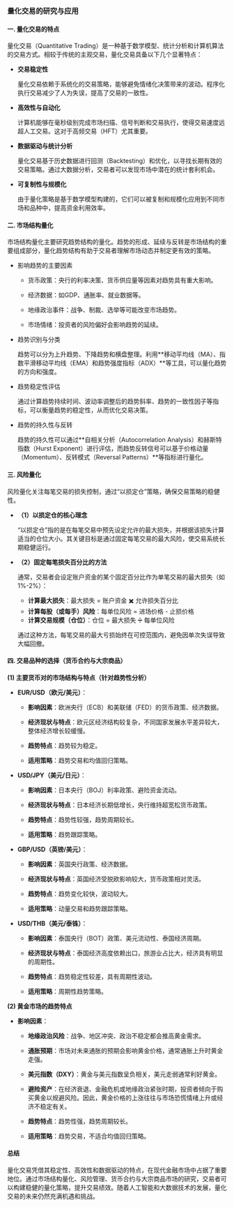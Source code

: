 ### 量化交易的研究与应用

#### 一. 量化交易的特点

量化交易（Quantitative Trading）是一种基于数学模型、统计分析和计算机算法的交易方式。相较于传统的主观交易，量化交易具备以下几个显著特点：

- **交易稳定性**

  量化交易依赖于系统化的交易策略，能够避免情绪化决策带来的波动。程序化执行交易减少了人为失误，提高了交易的一致性。

- **高效性与自动化**

  计算机能够在毫秒级别完成市场扫描、信号判断和交易执行，使得交易速度远超人工交易。这对于高频交易（HFT）尤其重要。

- **数据驱动与统计分析**

  量化交易基于历史数据进行回测（Backtesting）和优化，以寻找长期有效的交易策略。通过大数据分析，交易者可以发现市场中潜在的统计套利机会。

- **可复制性与规模化**

  由于量化策略是基于数学模型构建的，它们可以被复制和规模化应用到不同市场和品种中，提高资金利用效率。

#### 二. 市场结构量化

市场结构量化主要研究趋势结构的量化。趋势的形成、延续与反转是市场结构的重要组成部分，量化趋势结构有助于交易者理解市场动态并制定更有效的策略。

- 影响趋势的主要因素

  - 货币政策：央行的利率决策、货币供应量等因素对趋势具有重大影响。

  - 经济数据：如GDP、通胀率、就业数据等。

  - 地缘政治事件：战争、制裁、选举等可能改变市场趋势。

  - 市场情绪：投资者的风险偏好会影响趋势的延续。

- 趋势识别与分类

  趋势可以分为上升趋势、下降趋势和横盘整理。利用**移动平均线（MA）、指数平滑移动平均线（EMA）和趋势强度指标（ADX）**等工具，可以量化趋势的方向和强度。

- 趋势稳定性评估

  通过计算趋势持续时间、波动率调整后的趋势斜率、趋势的一致性因子等指标，可以衡量趋势的稳定性，从而优化交易决策。

- 趋势的持久性与反转

  趋势的持久性可以通过**自相关分析（Autocorrelation Analysis）和赫斯特指数（Hurst Exponent）进行评估，而趋势反转信号可以基于价格动量（Momentum）、反转模式（Reversal Patterns）**等指标进行量化。

#### 三. 风险量化

风险量化关注每笔交易的损失控制，通过“以损定仓”策略，确保交易策略的稳健性。

- **（1）以损定仓的核心理念**

  “以损定仓”指的是在每笔交易中预先设定允许的最大损失，并根据该损失计算适当的仓位大小。其关键目标是通过固定每笔交易的最大风险，使交易系统长期稳健运行。

- **（2）固定每笔损失百分比的方法**

  通常，交易者会设定账户资金的某个固定百分比作为单笔交易的最大损失（如1%-2%）：

  - **计算最大损失**：最大损失 = 账户资金 ✖️ 允许损失百分比
  - **计算每股（或每手）风险**：每单位风险 = 进场价格 - 止损价格
  - **计算交易规模（仓位）**：仓位 = 最大损失 ➗ 每单位风险

  通过这种方法，每笔交易的最大亏损始终在可控范围内，避免因单次失误导致大幅回撤。

#### 四. 交易品种的选择（货币合约与大宗商品）

**(1) 主要货币对的市场结构与特点（针对趋势性分析）**

- **EUR/USD（欧元/美元）**：

  - **影响因素**：欧洲央行（ECB）和美联储（FED）的货币政策、经济数据。

  - **经济现状与特点**：欧元区经济结构较复杂，不同国家发展水平差异较大，整体经济增长较缓慢。

  - **趋势特点**：趋势较为稳定。

  - **适用策略**：趋势交易和均值回归策略。

- **USD/JPY（美元/日元）**：

  - **影响因素**：日本央行（BOJ）利率政策、避险资金流动。

  - **经济现状与特点**：日本经济长期低增长，央行维持超宽松货币政策。

  - **趋势特点**：趋势性较强，趋势周期较长。

  - **适用策略**：趋势跟踪策略。

- **GBP/USD（英镑/美元）**：

  - **影响因素**：英国央行政策、经济数据。

  - **经济现状与特点**：英国经济受脱欧影响较大，货币政策相对灵活。

  - **趋势特点**：趋势变化较快，波动较大。

  - **适用策略**：动量交易和趋势跟踪策略。

- **USD/THB（美元/泰铢）**：

  - **影响因素**：泰国央行（BOT）政策、美元流动性、泰国经济周期。

  - **经济现状与特点**：泰国经济高度依赖出口，旅游业占比大，经济具有明显的周期性。

  - **趋势特点**：趋势稳定性较差，具有周期性波动。

  - **适用策略**：周期性趋势策略。

**(2) 黄金市场的趋势特点**

- **影响因素**：

  - **地缘政治风险**：战争、地区冲突、政治不稳定都会推高黄金需求。

  - **通胀预期**：市场对未来通胀的预期会影响黄金价格，通常通胀上升时黄金走强。

  - **美元指数（DXY）**：黄金与美元指数呈负相关，美元走弱通常利好黄金。

  - **避险资产**：在经济衰退、金融危机或地缘政治紧张时期，投资者倾向于购买黄金以规避风险。因此，黄金价格的上涨往往与市场恐慌情绪上升或经济不稳定有关。

  - **趋势特点**：趋势性强，趋势周期较长。

  - **适用策略**：趋势交易，不适合均值回归策略。

#### 总结

量化交易凭借其稳定性、高效性和数据驱动的特点，在现代金融市场中占据了重要地位。通过市场结构量化、风险管理、货币合约与大宗商品市场的研究，交易者可以构建稳健的量化策略，提升交易绩效。随着人工智能和大数据技术的发展，量化交易的未来仍然充满机遇和挑战。

